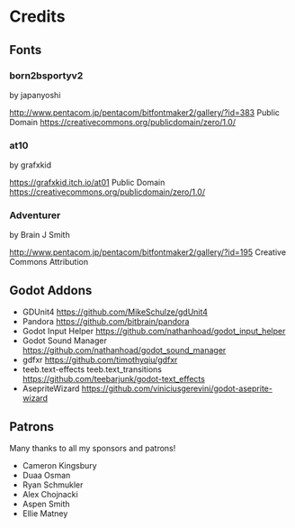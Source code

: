 Credits
=======

## Fonts

### born2bsportyv2

by japanyoshi

http://www.pentacom.jp/pentacom/bitfontmaker2/gallery/?id=383
Public Domain
https://creativecommons.org/publicdomain/zero/1.0/

### at10

by grafxkid

https://grafxkid.itch.io/at01
Public Domain
https://creativecommons.org/publicdomain/zero/1.0/

### Adventurer

by Brain J Smith

http://www.pentacom.jp/pentacom/bitfontmaker2/gallery/?id=195
Creative Commons Attribution

## Godot Addons

- GDUnit4
https://github.com/MikeSchulze/gdUnit4
- Pandora
https://github.com/bitbrain/pandora
- Godot Input Helper
https://github.com/nathanhoad/godot_input_helper
- Godot Sound Manager
https://github.com/nathanhoad/godot_sound_manager
- gdfxr
https://github.com/timothyqiu/gdfxr
- teeb.text-effects teeb.text_transitions
https://github.com/teebarjunk/godot-text_effects
- AsepriteWizard
https://github.com/viniciusgerevini/godot-aseprite-wizard

## Patrons

Many thanks to all my sponsors and patrons!

- Cameron Kingsbury
- Duaa Osman
- Ryan Schmukler
- Alex Chojnacki
- Aspen Smith
- Ellie Matney

